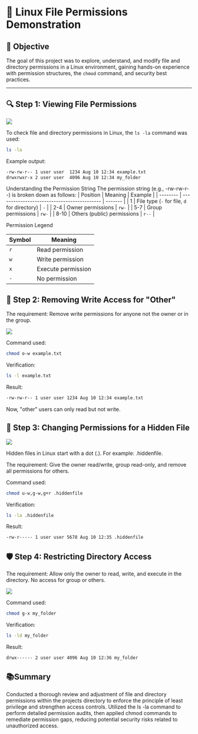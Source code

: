 # 🐧 Linux File Permissions Demonstration

## 📌 Objective
The goal of this project was to explore, understand, and modify file and directory permissions in a Linux environment, gaining hands-on experience with permission structures, the `chmod` command, and security best practices.

---

## 🔍 Step 1: Viewing File Permissions

![](https://i.imgur.com/VAd3U6U.png)

To check file and directory permissions in Linux, the `ls -la` command was used:

```bash
ls -la
```
Example output:
```bash
-rw-rw-r-- 1 user user  1234 Aug 10 12:34 example.txt
drwxrwxr-x 2 user user  4096 Aug 10 12:34 my_folder
```
Understanding the Permission String
The permission string (e.g., -rw-rw-r--) is broken down as follows:
| Position | Meaning                                     | Example |
| -------- | ------------------------------------------- | ------- |
| 1        | File type (`-` for file, `d` for directory) | `-`     |
| 2-4      | Owner permissions                           | `rw-`   |
| 5-7      | Group permissions                           | `rw-`   |
| 8-10     | Others (public) permissions                 | `r--`   |

Permission Legend

| Symbol | Meaning           |
|--------|-------------------|
| `r`    | Read permission   |
| `w`    | Write permission  |
| `x`    | Execute permission|
| `-`    | No permission     |

## 🔧 Step 2: Removing Write Access for "Other"
The requirement: Remove write permissions for anyone not the owner or in the group.

![](https://i.imgur.com/EqfN9Gx.png)

Command used:
```bash
chmod o-w example.txt
```
Verification:
```bash
ls -l example.txt
```
Result:
```bash
-rw-rw-r-- 1 user user 1234 Aug 10 12:34 example.txt
```
Now, "other" users can only read but not write.

## 📂 Step 3: Changing Permissions for a Hidden File

![](https://i.imgur.com/hlDxgSy.png)

Hidden files in Linux start with a dot (.). For example: .hiddenfile.

The requirement: Give the owner read/write, group read-only, and remove all permissions for others.

Command used:
```bash
chmod u-w,g-w,g+r .hiddenfile
```
Verification:
```bash
ls -la .hiddenfile
```
Result:
```bash
-rw-r----- 1 user user 5678 Aug 10 12:35 .hiddenfile
```

## 🛡️ Step 4: Restricting Directory Access
The requirement: Allow only the owner to read, write, and execute in the directory. No access for group or others.

![](https://i.imgur.com/WC9TGna.png)

Command used:
```bash
chmod g-x my_folder
```
Verification:
```bash
ls -ld my_folder
```
Result:
```bash
drwx------ 2 user user 4096 Aug 10 12:36 my_folder
```


##  📚Summary

Conducted a thorough review and adjustment of file and directory permissions within the projects directory to enforce the principle of least privilege and strengthen access controls. Utilized the ls -la command to perform detailed permission audits, then applied chmod commands to remediate permission gaps, reducing potential security risks related to unauthorized access.
